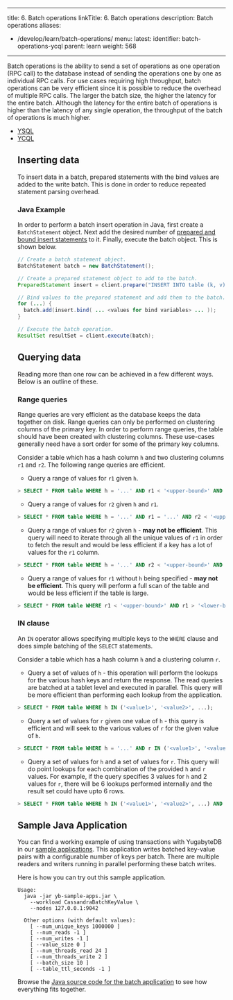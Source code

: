 
---
title: 6. Batch operations
linkTitle: 6. Batch operations
description: Batch operations
aliases:
  - /develop/learn/batch-operations/
menu:
  latest:
    identifier: batch-operations-ycql
    parent: learn
    weight: 568
---

Batch operations is the ability to send a set of operations as one operation (RPC call) to the database instead of sending the operations one by one as individual RPC calls. For use cases requiring high throughput, batch operations can be very efficient since it is possible to reduce the overhead of multiple RPC calls. The larger the batch size, the higher the latency for the entire batch. Although the latency for the entire batch of operations is higher than the latency of any single operation, the throughput of the batch of operations is much higher.

<ul class="nav nav-tabs-alt nav-tabs-yb">

  <li >
    <a href="/latest/develop/learn/batch-operations" class="nav-link">
      <i class="icon-postgres" aria-hidden="true"></i>
      YSQL
    </a>
  </li>

  <li >
    <a href="/latest/develop/learn/batch-operations-ycql" class="nav-link active">
      <i class="icon-cassandra" aria-hidden="true"></i>
      YCQL
    </a>
  </li>

## Inserting data

To insert data in a batch, prepared statements with the bind values are added to the write batch. This is done in order to reduce repeated statement parsing overhead.

### Java Example

In order to perform a batch insert operation in Java, first create a `BatchStatement` object. Next add the desired number of [prepared and bound insert statements](#) to it. Finally, execute the batch object. This is shown below.

```java
// Create a batch statement object.
BatchStatement batch = new BatchStatement();

// Create a prepared statement object to add to the batch.
PreparedStatement insert = client.prepare("INSERT INTO table (k, v) VALUES (?, ?);");

// Bind values to the prepared statement and add them to the batch.
for (...) {
  batch.add(insert.bind( ... <values for bind variables> ... ));
}

// Execute the batch operation.
ResultSet resultSet = client.execute(batch);
```

## Querying data

Reading more than one row can be achieved in a few different ways. Below is an outline of these.

### Range queries

Range queries are very efficient as the database keeps the data together on disk. Range queries can only be performed on clustering columns of the primary key. In order to perform range queries, the table should have been created with clustering columns. These use-cases generally need have a sort order for some of the primary key columns.

Consider a table which has a hash column `h` and two clustering columns `r1` and `r2`. The following range queries are efficient.

- Query a range of values for `r1` given `h`.

```sql
> SELECT * FROM table WHERE h = '...' AND r1 < '<upper-bound>' AND r1 > '<lower-bound>';
```

- Query a range of values for `r2` given `h` and `r1`.

```sql
> SELECT * FROM table WHERE h = '...' AND r1 = '...' AND r2 < '<upper-bound>' AND r2 > '<lower-bound>';
```

- Query a range of values for `r2` given `h` - **may not be efficient**. This query will need to iterate through all the unique values of `r1` in order to fetch the result and would be less efficient if a key has a lot of values for the `r1` column.

```sql
> SELECT * FROM table WHERE h = '...' AND r2 < '<upper-bound>' AND r2 > '<lower-bound>';
```

- Query a range of values for `r1` without `h` being specified - **may not be efficient**. This query will perform a full scan of the table and would be less efficient if the table is large.

```sql
> SELECT * FROM table WHERE r1 < '<upper-bound>' AND r1 > '<lower-bound>';
```



### IN clause

An `IN` operator allows specifying multiple keys to the `WHERE` clause and does simple batching of the `SELECT` statements.

Consider a table which has a hash column `h` and a clustering column `r`.

- Query a set of values of `h` - this operation will perform the lookups for the various hash keys and return the response. The read queries are batched at a tablet level and executed in parallel. This query will be more efficient than performing each lookup from the application.

```sql
> SELECT * FROM table WHERE h IN ('<value1>', '<value2>', ...);
```

- Query a set of values for `r` given one value of `h` - this query is efficient and will seek to the various values of `r` for the given value of `h`.

```sql
> SELECT * FROM table WHERE h = '...' AND r IN ('<value1>', '<value2>', ...);
```

- Query a set of values for `h` and a set of values for `r`. This query will do point lookups for each combination of the provided `h` and `r` values. For example, if the query specifies 3 values for `h` and 2 values for `r`, there will be 6 lookups performed internally and the result set could have upto 6 rows. 

```sql
> SELECT * FROM table WHERE h IN ('<value1>', '<value2>', ...) AND r IN ('<value1>', '<value2>', ...);
```


## Sample Java Application

You can find a working example of using transactions with YugabyteDB in our [sample applications](../../../quick-start/run-sample-apps/). This application writes batched key-value pairs with a configurable number of keys per batch. There are multiple readers and writers running in parallel performing these batch writes.

Here is how you can try out this sample application.

```
Usage:
  java -jar yb-sample-apps.jar \
    --workload CassandraBatchKeyValue \
    --nodes 127.0.0.1:9042

  Other options (with default values):
    [ --num_unique_keys 1000000 ]
    [ --num_reads -1 ]
    [ --num_writes -1 ]
    [ --value_size 0 ]
    [ --num_threads_read 24 ]
    [ --num_threads_write 2 ]
    [ --batch_size 10 ]
    [ --table_ttl_seconds -1 ]
```


Browse the [Java source code for the batch application](https://github.com/yugabyte/yugabyte-db/blob/master/java/yb-loadtester/src/main/java/com/yugabyte/sample/apps/CassandraBatchKeyValue.java) to see how everything fits together.
